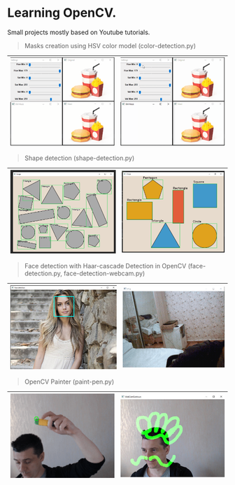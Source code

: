 # Learning OpenCV. 
Small projects mostly based on Youtube tutorials.

>Masks creation using HSV color model (color-detection.py)

![](https://github.com/KovalevCG/learning-opencv/blob/main/gifs/Mask_V1_01.gif)|![](https://github.com/KovalevCG/learning-opencv/blob/main/gifs/Mask_V2_01.gif)
-|-
>Shape detection (shape-detection.py)

![](https://github.com/KovalevCG/learning-opencv/blob/main/gifs/shape_detection_01.jpg)|![](https://github.com/KovalevCG/learning-opencv/blob/main/gifs/shape_detection_02.jpg)
-|-
>Face detection with Haar-cascade Detection in OpenCV (face-detection.py, face-detection-webcam.py)

![](https://github.com/KovalevCG/learning-opencv/blob/main/gifs/face-detection-02-2.jpg)|![](https://github.com/KovalevCG/learning-opencv/blob/main/gifs/face-detection_03.gif)
-|-

>OpenCV Painter (paint-pen.py)

<img src="https://github.com/KovalevCG/learning-opencv/blob/main/gifs/pen_painter_03.gif" width="400">|![](https://github.com/KovalevCG/learning-opencv/blob/main/gifs/pen-painter_02.jpg)
-|-

